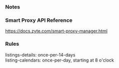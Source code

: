 ### Notes

### Smart Proxy API Reference

https://docs.zyte.com/smart-proxy-manager.html

### Rules
listings-details: once-per-14-days  
listing-calendars: once-per-day, starting at 8 o'clock
